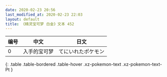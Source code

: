 ```yaml
---
date: 2020-02-23 20:56
last_modified_at: 2020-02-23 22:03
layout: default
title: 《精灵宝可梦 白金》文本 452
---
```

| 编号 | 中文 | 日文 |
| ---- | ---- | ---- |
| 0 | 入手的宝可梦 | てにいれたポケモン |
{: .table .table-bordered .table-hover .xz-pokemon-text .xz-pokemon-text-Pt }